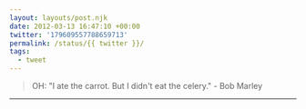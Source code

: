 ```yaml
---
layout: layouts/post.njk
date: 2012-03-13 16:47:10 +00:00
twitter: '179609557788659713'
permalink: /status/{{ twitter }}/
tags: 
  - tweet
---
```


> OH: "I ate the carrot. But I didn't eat the celery." - Bob Marley

---
